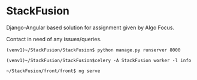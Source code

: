 # StackFusion

Django-Angular based solution for assignment given by Algo Focus.

Contact in need of any issues/queries. 

`(venv1)~/StackFusion/StackFusion$ python manage.py runserver 8000`

`(venv1)~/StackFusion/StackFusion$celery -A StackFusion worker -l info `

`~/StackFusion/front/front$ ng serve`
